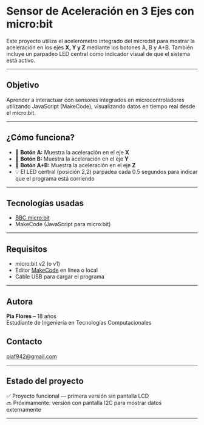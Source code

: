 # Sensor de Aceleración en 3 Ejes con micro:bit

Este proyecto utiliza el acelerómetro integrado del micro:bit para mostrar la aceleración en los ejes **X, Y y Z** mediante los botones A, B y A+B. También incluye un parpadeo LED central como indicador visual de que el sistema está activo.

---

## Objetivo

Aprender a interactuar con sensores integrados en microcontroladores utilizando JavaScript (MakeCode), visualizando datos en tiempo real desde el micro:bit.

---

## ¿Cómo funciona?

- 🔘 **Botón A:** Muestra la aceleración en el eje **X**
- 🔘 **Botón B:** Muestra la aceleración en el eje **Y**
- 🔘 **Botón A+B:** Muestra la aceleración en el eje **Z**
- 💡 El LED central (posición 2,2) parpadea cada 0.5 segundos para indicar que el programa está corriendo

---

## Tecnologías usadas

- [BBC micro:bit](https://microbit.org/)
- MakeCode (JavaScript para micro:bit)

---

##  Requisitos

- micro:bit v2 (o v1)
- Editor [MakeCode](https://makecode.microbit.org/) en línea o local
- Cable USB para cargar el programa

---


## Autora

**Pía Flores** – 18 años  
Estudiante de Ingeniería en Tecnologías Computacionales  

## Contacto

piaf942@gmail.com

---

## Estado del proyecto

✅ Proyecto funcional — primera versión sin pantalla LCD  
🔜 Próximamente: versión con pantalla I2C para mostrar datos externamente

---


